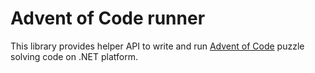 # Advent of Code runner

This library provides helper API to write and run [Advent of Code](https://adventofcode.com) puzzle solving code on .NET platform.

